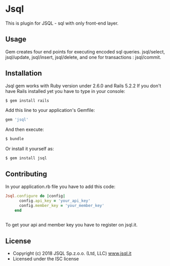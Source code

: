 # Jsql
This is plugin for JSQL - sql with only front-end layer. 

## Usage
Gem creates four end points for executing encoded sql queries.
jsql/select, jsql/update, jsql/insert, jsql/delete, and one for 
transactions : jsql/commit.

## Installation
Jsql gem works with Ruby version under 2.6.0 and Rails 5.2.2
If you don't have Rails installed yet you have to type in your console:
```bash
$ gem install rails
```
Add this line to your application's Gemfile:

```ruby
gem 'jsql'
```

And then execute:
```bash
$ bundle
```

Or install it yourself as:
```bash
$ gem install jsql
```

## Contributing
In your application.rb file you have to add this code:
```ruby
Jsql.configure do |config|
      config.api_key = 'your_api_key'
      config.member_key = 'your_member_key'
    end
    
```
To get your api and member key you have to register on jsql.it.
## License

 * Copyright (c) 2018 JSQL Sp.z.o.o. (Ltd, LLC) www.jsql.it
 * Licensed under the ISC license

